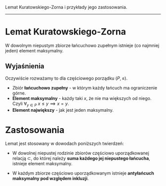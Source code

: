 Lemat Kuratowskiego-Zorna i przykłady jego zastosowania.

----

# Lemat Kuratowskiego-Zorna
W dowolnym niepustym zbiorze łańcuchowo zupełnym istnieje (co najmniej jeden) element maksymalny.

## Wyjaśnienia
Oczywiście rozważamy to dla częściowego porządku $(P, \leqslant)$.

* Zbiór **łańcuchowo zupełny** - w którym każdy łańcuch ma ograniczenie górne.
* **Element maksymalny** - każdy taki $x$, że nie ma większych od niego. Czyli $\forall_{y \in P}\ x\leqslant y\implies x=y$.
* **Element największy** - jak jest jeden maksymalny.

# Zastosowania
Lemat jest stosowany w dowodach poniższych twierdzeń:

* W dowolnej niepustej rodzinie zbiorów częściowo uporządkowanej relacją $\subset$, do której należy **suma każdego jej niepustego łańcucha**, istnieje element maksymalny.

* W każdym zbiorze częściowo uporządkowanym istnieje **antyłańcuch maksymalny pod względem inkluzji**.
